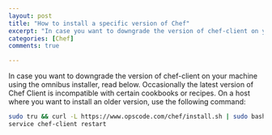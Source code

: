 ```yaml
---
layout: post
title: "How to install a specific version of Chef"
excerpt: "In case you want to downgrade the version of chef-client on your machine using the omnibus installer, read below. ."
categories: [Chef]
comments: true

---
```


In case you want to downgrade the version of chef-client on your machine using the omnibus installer, read below. Occasionally the latest version of Chef Client is incompatible with certain cookbooks or recipes.
On a host where you want to install an older version, use the following command:

```bash
sudo tru && curl -L https://www.opscode.com/chef/install.sh | sudo bash -s -- -v 12.9.38
service chef-client restart
```
